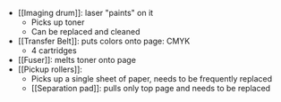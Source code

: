 
- [[Imaging drum]]: laser "paints" on it
	- Picks up toner
	- Can be replaced and cleaned
- [[Transfer Belt]]: puts colors onto page: CMYK
	- 4 cartridges
- [[Fuser]]: melts toner onto page 
- [[Pickup rollers]]:
	- Picks up a single sheet of paper, needs to be frequently replaced
	- [[Separation pad]]: pulls only top page and needs to be replaced

